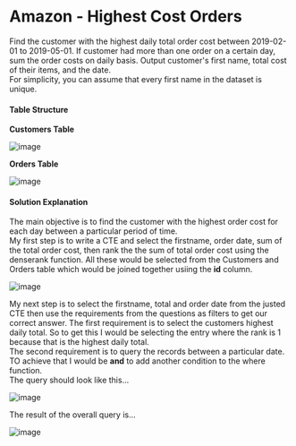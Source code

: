 # Amazon - Highest Cost Orders

Find the customer with the highest daily total order cost between 2019-02-01 to 2019-05-01. If customer had more than one order on a certain day, sum the order costs on daily basis. Output customer's first name, total cost of their items, and the date.<br>
For simplicity, you can assume that every first name in the dataset is unique.

#### Table Structure
**Customers Table**

![image](https://user-images.githubusercontent.com/110608447/201497996-1b973962-55e3-4049-a902-40390635a8d6.png)

**Orders Table**

![image](https://user-images.githubusercontent.com/110608447/201498047-73da80cd-ccd5-448e-9efa-e5561a0b67c7.png)

#### Solution Explanation

The main objective is to find the customer with the highest order cost for each day  between a particular period of time.<br>
My first step is to write a CTE and select the firstname, order date, sum of the total order cost, then rank the the sum of total order cost using the denserank function. All these would be selected from the Customers and Orders table which would be joined together usiing the **id** column.

![image](https://user-images.githubusercontent.com/110608447/201498404-a8300a23-0e7f-4c06-b0bd-f80e9d0adefc.png)

My next step is to select the firstname, total and order date from the justed CTE then use the requirements from the questions as filters to get our correct answer.
The first requirement is to select the customers highest daily total. So to get this I would be selecting the entry where the rank is 1 because that is the highest daily total.<br>
The second requirement is to query the records between a particular date. TO achieve that I would be **and** to add another condition to the where function.<br>
The query should look like this...

![image](https://user-images.githubusercontent.com/110608447/201498714-051d4202-632c-4627-a543-f37c5ae39a08.png)

The result of the overall query is...

![image](https://user-images.githubusercontent.com/110608447/201498758-f6fdd183-f0a7-4772-bd0f-bc8386a17077.png)

